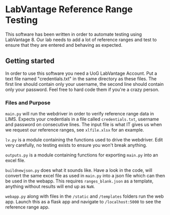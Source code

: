 
# LabVantage Reference Range Testing 

This software has been written in order to automate testing using LabVantage 8. Our lab needs to add a lot of reference ranges and test to ensure that they are entered and behaving as expected.

  ## Getting started

In order to use this software you need a UoG LabVantage Account. Put a text file named "credentials.txt" in the same directory as these files. The first line should contain only your username, the second line should contain only your password. Feel free to hard code them if you're a crazy person.

### Files and Purpose

 ```main.py``` will run the webdriver in order to verify reference range data in LIMS. Expects your credentials in a file called ```credentials.txt```, username and password on consecutive lines. The input file is what IT gives us when we request our reference ranges, see ```xlfile.xlsx``` for an example.
 
```lv.py``` is a module containing the functions used to drive the webdriver. Edit very carefully, no testing exists to ensure you won't break anything.

```outputs.py``` is a module containing functions for exporting ```main.py``` into an excel file.
 
```buildnewjson.py``` does what it sounds like. Have a look in the code, will convert the same excel file as used in ```main.py``` into a json file which can then be used in the webapp. This requires ```ranges_blank.json``` as a template, anything without results will end up as ```NaN```. 


```webapp.py``` along with files in the ```/static``` and ```/templates``` folders run the web app. Launch this as a flask app and navigate to ```/localhost:5000``` to see the reference range app.